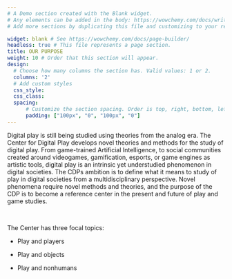 ```yaml
---
# A Demo section created with the Blank widget.
# Any elements can be added in the body: https://wowchemy.com/docs/writing-markdown-latex/
# Add more sections by duplicating this file and customizing to your requirements.

widget: blank # See https://wowchemy.com/docs/page-builder/
headless: true # This file represents a page section.
title: OUR PURPOSE
weight: 10 # Order that this section will appear.
design:
  # Choose how many columns the section has. Valid values: 1 or 2.
  columns: '2'
  # Add custom styles
  css_style:
  css_class:
  spacing:
      # Customize the section spacing. Order is top, right, bottom, left.
      padding: ["100px", "0", "100px", "0"]
---
```


Digital play is still being studied using theories from the analog era. The Center for Digital Play develops novel theories and methods for the study of digital play. From game-trained Artificial Intelligence, to social communities created around videogames, gamification, esports, or game engines as artistic tools, digital play is an intrinsic yet understudied phenomenon in digital societies.
The CDPs ambition is to define what it means to study of play in digital societies from a multidisciplinary perspective. Novel phenomena require novel methods and theories, and the purpose of the CDP is to become a reference center in the present and future of play and game studies. 

 <br />
 
The Center has three focal topics:

* Play and players

* Play and objects

* Play and nonhumans